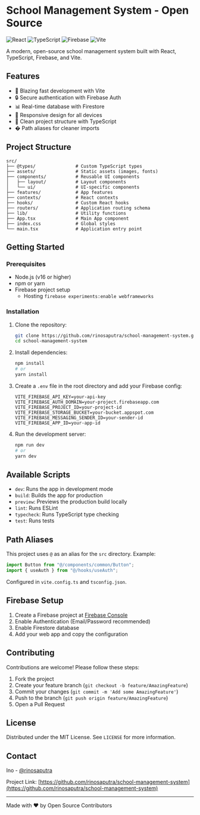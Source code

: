 # School Management System - Open Source

![React](https://img.shields.io/badge/React-18.2-blue)
![TypeScript](https://img.shields.io/badge/TypeScript-5.0-blue)
![Firebase](https://img.shields.io/badge/Firebase-9.0-orange)
![Vite](https://img.shields.io/badge/Vite-4.0-purple)

A modern, open-source school management system built with React, TypeScript, Firebase, and Vite.

## Features

- 🚀 Blazing fast development with Vite
- 🔒 Secure authentication with Firebase Auth
- 📊 Real-time database with Firestore
- 📱 Responsive design for all devices
- 📁 Clean project structure with TypeScript
- � Path aliases for cleaner imports

## Project Structure

```
src/
├── @types/               # Custom TypeScript types
├── assets/               # Static assets (images, fonts)
├── components/           # Reusable UI components
│   ├── layout/           # Layout components
│   └── ui/               # UI-specific components
├── features/             # App features
├── contexts/             # React contexts
├── hooks/                # Custom React hooks
├── routers/              # Application routing schema
├── lib/                  # Utility functions
├── App.tsx               # Main App component
├── index.css             # Global styles
└── main.tsx              # Application entry point
```

## Getting Started

### Prerequisites

- Node.js (v16 or higher)
- npm or yarn
- Firebase project setup
  - Hosting `firebase experiments:enable webframeworks`

### Installation

1. Clone the repository:

   ```bash
   git clone https://github.com/rinosaputra/school-management-system.git
   cd school-management-system
   ```

2. Install dependencies:

   ```bash
   npm install
   # or
   yarn install
   ```

3. Create a `.env` file in the root directory and add your Firebase config:

   ```env
   VITE_FIREBASE_API_KEY=your-api-key
   VITE_FIREBASE_AUTH_DOMAIN=your-project.firebaseapp.com
   VITE_FIREBASE_PROJECT_ID=your-project-id
   VITE_FIREBASE_STORAGE_BUCKET=your-bucket.appspot.com
   VITE_FIREBASE_MESSAGING_SENDER_ID=your-sender-id
   VITE_FIREBASE_APP_ID=your-app-id
   ```

4. Run the development server:
   ```bash
   npm run dev
   # or
   yarn dev
   ```

## Available Scripts

- `dev`: Runs the app in development mode
- `build`: Builds the app for production
- `preview`: Previews the production build locally
- `lint`: Runs ESLint
- `typecheck`: Runs TypeScript type checking
- `test`: Runs tests

## Path Aliases

This project uses `@` as an alias for the `src` directory. Example:

```typescript
import Button from "@/components/common/Button";
import { useAuth } from "@/hooks/useAuth";
```

Configured in `vite.config.ts` and `tsconfig.json`.

## Firebase Setup

1. Create a Firebase project at [Firebase Console](https://console.firebase.google.com/)
2. Enable Authentication (Email/Password recommended)
3. Enable Firestore database
4. Add your web app and copy the configuration

## Contributing

Contributions are welcome! Please follow these steps:

1. Fork the project
2. Create your feature branch (`git checkout -b feature/AmazingFeature`)
3. Commit your changes (`git commit -m 'Add some AmazingFeature'`)
4. Push to the branch (`git push origin feature/AmazingFeature`)
5. Open a Pull Request

## License

Distributed under the MIT License. See `LICENSE` for more information.

## Contact

Ino - [@rinosaputra](https://x.com/RinoSaputraAS)

Project Link: [https://github.com/rinosaputra/school-management-system](https://github.com/rinosaputra/school-management-system)

---

Made with ❤️ by Open Source Contributors
